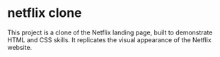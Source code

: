 # netflix clone 
This project is a clone of the Netflix landing page, built to demonstrate HTML and CSS skills. It replicates the visual appearance of the Netflix website.


